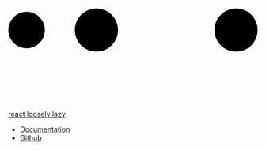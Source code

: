 <div class="brand">
    <a href="#/getting-started/introduction">
        <svg xmlns="http://www.w3.org/2000/svg" class="logo" viewBox="0 0 150 96">
          <circle cx="11" cy="48" r="11" stroke="none" />
          <circle cx="53" cy="48" r="13" stroke="none" />
          <circle cx="96" cy="48" r="14" fill="none" stroke-width="7" />
          <path d="M 98 33 A 53 70, 0, 0, 0, 15 28" stroke-width="7" fill="none" />
          <path d="M 98 63 A 53 70, 0, 0, 1, 15 68" stroke-width="7" fill="none" />
          <circle cx="137" cy="48" r="13" stroke="none" />
        </svg>
        <span class="app-name">react loosely lazy</span>
    </a>
</div>

* [Documentation](/getting-started/introduction)
* [Github](https://github.com/atlassian-labs/react-loosely-lazy)
